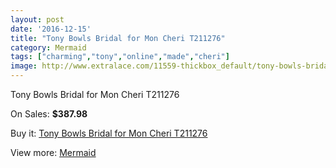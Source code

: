 ```yaml
---
layout: post
date: '2016-12-15'
title: "Tony Bowls Bridal for Mon Cheri T211276"
category: Mermaid
tags: ["charming","tony","online","made","cheri"]
image: http://www.extralace.com/11559-thickbox_default/tony-bowls-bridal-for-mon-cheri-t211276.jpg
---
```

Tony Bowls Bridal for Mon Cheri T211276

On Sales: **$387.98**
<a href="https://www.extralace.com/mermaid/5442-tony-bowls-bridal-for-mon-cheri-t211276.html"><amp-img layout="responsive" width="600" height="600" src="//www.extralace.com/11559-thickbox_default/tony-bowls-bridal-for-mon-cheri-t211276.jpg" alt="Tony Bowls Bridal for Mon Cheri T211276 0" /></a>
<a href="https://www.extralace.com/mermaid/5442-tony-bowls-bridal-for-mon-cheri-t211276.html"><amp-img layout="responsive" width="600" height="600" src="//www.extralace.com/11560-thickbox_default/tony-bowls-bridal-for-mon-cheri-t211276.jpg" alt="Tony Bowls Bridal for Mon Cheri T211276 1" /></a>

Buy it: [Tony Bowls Bridal for Mon Cheri T211276](https://www.extralace.com/mermaid/5442-tony-bowls-bridal-for-mon-cheri-t211276.html "Tony Bowls Bridal for Mon Cheri T211276")

View more: [Mermaid](https://www.extralace.com/5-mermaid "Mermaid")